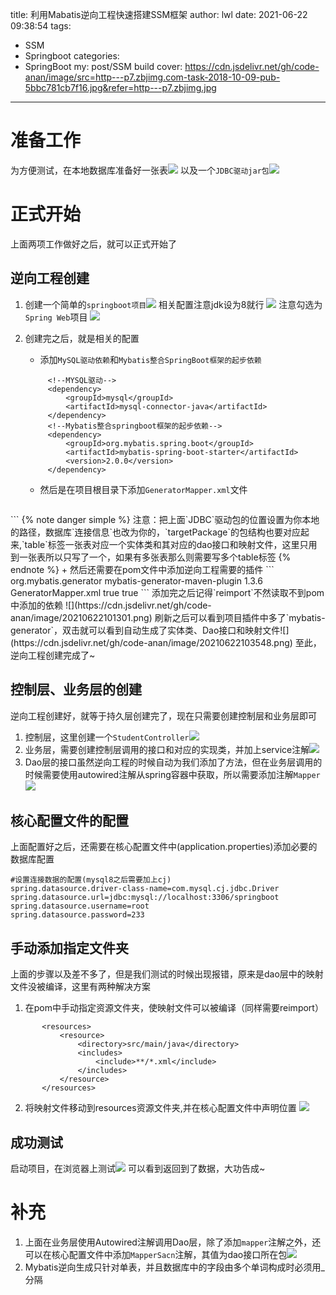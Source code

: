 title: 利用Mabatis逆向工程快速搭建SSM框架
author: lwl
date: 2021-06-22 09:38:54
tags:
  - SSM
  - Springboot
categories:
  - SpringBoot
my: post/SSM build
cover: https://cdn.jsdelivr.net/gh/code-anan/image/src=http---p7.zbjimg.com-task-2018-10-09-pub-5bbc781cb7f16.jpg&refer=http---p7.zbjimg.jpg
---
# 准备工作
为方便测试，在本地数据库准备好一张表![](https://cdn.jsdelivr.net/gh/code-anan/image/20210622094047.png)
以及一个`JDBC驱动jar包`![](https://cdn.jsdelivr.net/gh/code-anan/image/20210622094222.png)

# 正式开始
上面两项工作做好之后，就可以正式开始了
## 逆向工程创建
1. 创建一个简单的`springboot项目`![](https://cdn.jsdelivr.net/gh/code-anan/image/20210622094417.png)
相关配置注意jdk设为8就行
![](https://cdn.jsdelivr.net/gh/code-anan/image/20210622094544.png)
注意勾选为`Spring Web`项目
![](https://cdn.jsdelivr.net/gh/code-anan/image/20210622094746.png)

2. 创建完之后，就是相关的配置
   + 添加`MySQL驱动依赖`和`Mybatis整合SpringBoot框架的起步依赖`
   ```
        <!--MYSQL驱动-->
        <dependency>
            <groupId>mysql</groupId>
            <artifactId>mysql-connector-java</artifactId>
        </dependency>
        <!--Mybatis整合springboot框架的起步依赖-->
        <dependency>
            <groupId>org.mybatis.spring.boot</groupId>
            <artifactId>mybatis-spring-boot-starter</artifactId>
            <version>2.0.0</version>
        </dependency>
   ```
   + 然后是在项目根目录下添加`GeneratorMapper.xml`文件
   ```xml
<?xml version="1.0" encoding="UTF-8"?>
<!DOCTYPE generatorConfiguration
        PUBLIC "-//mybatis.org//DTD MyBatis Generator Configuration 1.0//EN"
        "http://mybatis.org/dtd/mybatis-generator-config_1_0.dtd">
<generatorConfiguration>
    <!-- 指定连接数据库的 JDBC 驱动包所在位置，指定到你本机的完整路径 -->
    <classPathEntry location="F:\MySql Connector Java 5.1.23\mysql-connector-java-5.1.23-bin.jar"/>
    <!-- 配置 table 表信息内容体，targetRuntime 指定采用 MyBatis3 的版本 -->
    <context id="tables" targetRuntime="MyBatis3">
        <!-- 抑制生成注释，由于生成的注释都是英文的，可以不让它生成 -->
        <commentGenerator>
            <property name="suppressAllComments" value="true" />
        </commentGenerator>
        <!-- 配置数据库连接信息 -->
        <jdbcConnection driverClass="com.mysql.jdbc.Driver"
                        connectionURL="jdbc:mysql://localhost:3306/springboot"
                        userId="root"
                        password="233">
        </jdbcConnection>
        <!-- 生成 model 类，targetPackage 指定 model 类的包名， targetProject 指定
        生成的 model 放在 eclipse 的哪个工程下面-->
        <javaModelGenerator targetPackage="com.example.model"
                            targetProject="src/main/java">
            <property name="enableSubPackages" value="false" />
            <property name="trimStrings" value="false" />
        </javaModelGenerator>
        <!-- 生成 MyBatis 的 Mapper.xml 文件，targetPackage 指定 mapper.xml 文件的
        包名， targetProject 指定生成的 mapper.xml 放在 eclipse 的哪个工程下面 -->
        <sqlMapGenerator targetPackage="com.example.mapper"
                         targetProject="src/main/java">
            <property name="enableSubPackages" value="false" />
        </sqlMapGenerator>
        <!-- 生成 MyBatis 的 Mapper 接口类文件,targetPackage 指定 Mapper 接口类的包
        名， targetProject 指定生成的 Mapper 接口放在 eclipse 的哪个工程下面 -->
        <javaClientGenerator type="XMLMAPPER"
                             targetPackage="com.example.mapper" targetProject="src/main/java">
            <property name="enableSubPackages" value="false" />
        </javaClientGenerator>
        <!-- 数据库表名及对应的 Java 模型类名 -->
        <table tableName="t_student" domainObjectName="Student"
               enableCountByExample="false"
               enableUpdateByExample="false"
               enableDeleteByExample="false"
               enableSelectByExample="false"
               selectByExampleQueryId="false"/>
    </context>
</generatorConfiguration>
   ```
   {% note danger simple %}
注意：把上面`JDBC`驱动包的位置设置为你本地的路径，数据库`连接信息`也改为你的，`targetPackage`的包结构也要对应起来,`table`标签一张表对应一个实体类和其对应的dao接口和映射文件，这里只用到一张表所以只写了一个，如果有多张表那么则需要写多个table标签
   {% endnote %}
   + 然后还需要在pom文件中添加逆向工程需要的插件
   ```
            <plugin>
                <groupId>org.mybatis.generator</groupId>
                <artifactId>mybatis-generator-maven-plugin</artifactId>
                <version>1.3.6</version>
                <configuration>
                    <configurationFile>GeneratorMapper.xml</configurationFile>
                    <verbose>true</verbose>
                    <overwrite>true</overwrite>
                </configuration>
            </plugin>
   ```
   添加完之后记得`reimport`不然读取不到pom中添加的依赖
   ![](https://cdn.jsdelivr.net/gh/code-anan/image/20210622101301.png)
   刷新之后可以看到项目插件中多了`mybatis-generator`，双击就可以看到自动生成了实体类、Dao接口和映射文件![](https://cdn.jsdelivr.net/gh/code-anan/image/20210622103548.png)
   至此，逆向工程创建完成了~

## 控制层、业务层的创建
  逆向工程创建好，就等于持久层创建完了，现在只需要创建控制层和业务层即可
  1. 控制层，这里创建一个`StudentController`![](https://cdn.jsdelivr.net/gh/code-anan/image/20210622104530.png)
  2. 业务层，需要创建控制层调用的接口和对应的实现类，并加上service注解![](https://cdn.jsdelivr.net/gh/code-anan/image/20210622105047.png)
  3. Dao层的接口虽然逆向工程的时候自动为我们添加了方法，但在业务层调用的时候需要使用autowired注解从spring容器中获取，所以需要添加注解`Mapper`
  ![](https://cdn.jsdelivr.net/gh/code-anan/image/20210622105200.png)
## 核心配置文件的配置
上面配置好之后，还需要在核心配置文件中(application.properties)添加必要的数据库配置
```
#设置连接数据的配置(mysql8之后需要加上cj)
spring.datasource.driver-class-name=com.mysql.cj.jdbc.Driver
spring.datasource.url=jdbc:mysql://localhost:3306/springboot
spring.datasource.username=root
spring.datasource.password=233
```
## 手动添加指定文件夹
上面的步骤以及差不多了，但是我们测试的时候出现报错，原来是dao层中的映射文件没被编译，这里有两种解决方案
 1. 在pom中手动指定资源文件夹，使映射文件可以被编译（同样需要reimport）
 ```
        <resources>
            <resource>
                <directory>src/main/java</directory>
                <includes>
                    <include>**/*.xml</include>
                </includes>
            </resource>
        </resources>
 ```
 2. 将映射文件移动到resources资源文件夹,并在核心配置文件中声明位置
 ![](https://cdn.jsdelivr.net/gh/code-anan/image/20210622110435.png)
 
 ## 成功测试
 启动项目，在浏览器上测试![](https://cdn.jsdelivr.net/gh/code-anan/image/20210622111136.png)
 可以看到返回到了数据，大功告成~
# 补充
1. 上面在业务层使用Autowired注解调用Dao层，除了添加`mapper`注解之外，还可以在核心配置文件中添加`MapperSacn`注解，其值为dao接口所在包![](https://cdn.jsdelivr.net/gh/code-anan/image/20210622111624.png)
2. Mybatis逆向生成只针对单表，并且数据库中的字段由多个单词构成时必须用_分隔